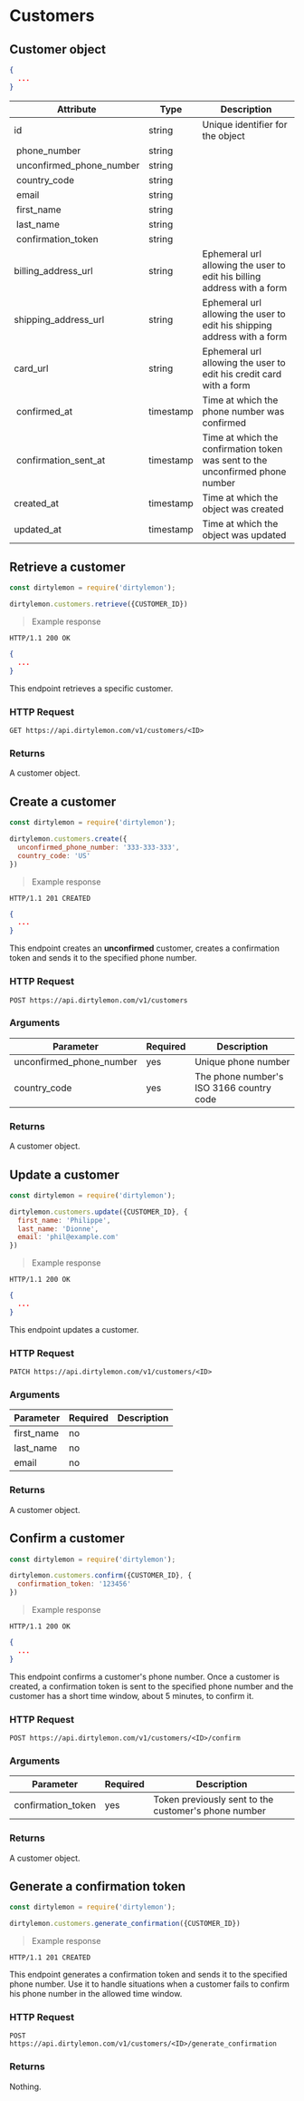 # Customers

## Customer object

```json
{
  ...
}
```

| Attribute  | Type     | Description |
| ---------- | -------- | ------------|
| id                       | string   | Unique identifier for the object |
| phone_number             | string |  |
| unconfirmed_phone_number | string |  |
| country_code             | string |  |
| email                    | string |  |
| first_name               | string |  |
| last_name                | string |  |
| confirmation_token       | string |  |
| billing_address_url      | string | Ephemeral url allowing the user to edit his billing address with a form |
| shipping_address_url     | string | Ephemeral url allowing the user to edit his shipping address with a form |
| card_url                 | string | Ephemeral url allowing the user to edit his credit card with a form |
| confirmed_at             | timestamp | Time at which the phone number was confirmed |
| confirmation_sent_at     | timestamp | Time at which the confirmation token was sent to the unconfirmed phone number |
| created_at               | timestamp | Time at which the object was created |
| updated_at               | timestamp | Time at which the object was updated |


## Retrieve a customer

```javascript
const dirtylemon = require('dirtylemon');

dirtylemon.customers.retrieve({CUSTOMER_ID})
```

> Example response

```http
HTTP/1.1 200 OK
```

```json
{
  ...
}
```

This endpoint retrieves a specific customer.

### HTTP Request

`GET https://api.dirtylemon.com/v1/customers/<ID>`

### Returns

A customer object.


## Create a customer

```js
const dirtylemon = require('dirtylemon');

dirtylemon.customers.create({
  unconfirmed_phone_number: '333-333-333',
  country_code: 'US'
})
```

> Example response

```http
HTTP/1.1 201 CREATED
```

```json
{
  ...
}
```

This endpoint creates an __unconfirmed__ customer, creates a confirmation token and sends it to the specified phone number.

### HTTP Request

`POST https://api.dirtylemon.com/v1/customers`

### Arguments

| Parameter | Required | Description |
| --------- | -------- | ------------|
| unconfirmed_phone_number | yes | Unique phone number |
| country_code | yes | The phone number's ISO 3166 country code |

### Returns

A customer object.

## Update a customer

```javascript
const dirtylemon = require('dirtylemon');

dirtylemon.customers.update({CUSTOMER_ID}, {
  first_name: 'Philippe',
  last_name: 'Dionne',
  email: 'phil@example.com'
})
```

> Example response

```http
HTTP/1.1 200 OK
```

```json
{
  ...
}
```

This endpoint updates a customer.

### HTTP Request

`PATCH https://api.dirtylemon.com/v1/customers/<ID>`

### Arguments

| Parameter | Required | Description |
| --------- | -------- | ------------|
| first_name | no |  |
| last_name | no |  |
| email | no |  |

### Returns

A customer object.

## Confirm a customer

```javascript
const dirtylemon = require('dirtylemon');

dirtylemon.customers.confirm({CUSTOMER_ID}, {
  confirmation_token: '123456'
})
```

> Example response

```http
HTTP/1.1 200 OK
```

```json
{
  ...
}
```

This endpoint confirms a customer's phone number. Once a customer is created, a confirmation token is sent to the specified phone number and the customer has a short time window, about 5 minutes, to confirm it.

### HTTP Request

`POST https://api.dirtylemon.com/v1/customers/<ID>/confirm`

### Arguments

| Parameter | Required | Description |
| --------- | -------- | ------------|
| confirmation_token | yes | Token previously sent to the customer's phone number |

### Returns

A customer object.


## Generate a confirmation token

```javascript
const dirtylemon = require('dirtylemon');

dirtylemon.customers.generate_confirmation({CUSTOMER_ID})
```

> Example response

```http
HTTP/1.1 201 CREATED
```

This endpoint generates a confirmation token and sends it to the specified phone number. Use it to handle situations when a customer fails to confirm his phone number in the allowed time window.

### HTTP Request

`POST https://api.dirtylemon.com/v1/customers/<ID>/generate_confirmation`

### Returns

Nothing.

